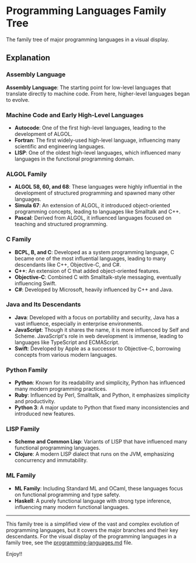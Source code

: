 # Programming Languages Family Tree

The family tree of major programming languages in a visual display.

## Explanation

### Assembly Language

**Assembly Language**: The starting point for low-level languages that translate directly to machine code. From here, higher-level languages began to evolve.

### Machine Code and Early High-Level Languages

-   **Autocode**: One of the first high-level languages, leading to the development of ALGOL.
-   **Fortran**: The first widely-used high-level language, influencing many scientific and engineering languages.
-   **LISP**: One of the oldest high-level languages, which influenced many languages in the functional programming domain.

### ALGOL Family

-   **ALGOL 58, 60, and 68**: These languages were highly influential in the development of structured programming and spawned many other languages.
-   **Simula 67**: An extension of ALGOL, it introduced object-oriented programming concepts, leading to languages like Smalltalk and C++.
-   **Pascal**: Derived from ALGOL, it influenced languages focused on teaching and structured programming.

### C Family

-   **BCPL, B, and C**: Developed as a system programming language, C became one of the most influential languages, leading to many descendants like C++, Objective-C, and C#.
-   **C++**: An extension of C that added object-oriented features.
-   **Objective-C**: Combined C with Smalltalk-style messaging, eventually influencing Swift.
-   **C#**: Developed by Microsoft, heavily influenced by C++ and Java.

### Java and Its Descendants

-   **Java**: Developed with a focus on portability and security, Java has a vast influence, especially in enterprise environments.
-   **JavaScript**: Though it shares the name, it is more influenced by Self and Scheme. JavaScript's role in web development is immense, leading to languages like TypeScript and ECMAScript.
-   **Swift**: Developed by Apple as a successor to Objective-C, borrowing concepts from various modern languages.

### Python Family

-   **Python**: Known for its readability and simplicity, Python has influenced many modern programming practices.
-   **Ruby**: Influenced by Perl, Smalltalk, and Python, it emphasizes simplicity and productivity.
-   **Python 3**: A major update to Python that fixed many inconsistencies and introduced new features.

### LISP Family

-   **Scheme and Common Lisp**: Variants of LISP that have influenced many functional programming languages.
-   **Clojure**: A modern LISP dialect that runs on the JVM, emphasizing concurrency and immutability.

### ML Family

-   **ML Family**: Including Standard ML and OCaml, these languages focus on functional programming and type safety.
-   **Haskell**: A purely functional language with strong type inference, influencing many modern functional languages.

---

This family tree is a simplified view of the vast and complex evolution of programming languages, but it covers the major branches and their key descendants. For the visual display of the programming languages in a family tree, see the [programming-languages.md](programming-languages.md) file.

Enjoy!!
